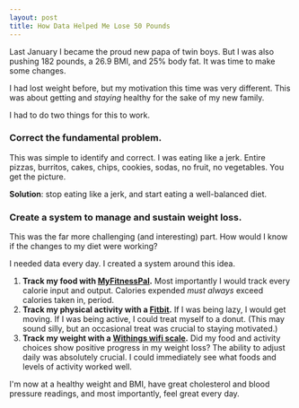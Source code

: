 ```yaml
---
layout: post
title: How Data Helped Me Lose 50 Pounds
---
```

Last January I became the proud new papa of twin boys. But I was also pushing 182 pounds, a 26.9 BMI, and 25% body fat. It was time to make some changes.

I had lost weight before, but my motivation this time was very different. This was about getting and _staying_ healthy for the sake of my new family.

I had to do two things for this to work.

### Correct the fundamental problem.

This was simple to identify and correct. I was eating like a jerk. Entire pizzas, burritos, cakes, chips, cookies, sodas, no fruit, no vegetables. You get the picture. 

**Solution**: stop eating like a jerk, and start eating a well-balanced diet.

### Create a system to manage and sustain weight loss.

This was the far more challenging (and interesting) part. How would I know if the changes to my diet were working? 

I needed data every day. I created a system around this idea.

1. **Track my food with [MyFitnessPal](http://www.myfitnesspal.com/).** Most importantly I would track every calorie input and output. Calories expended _must always_ exceed calories taken in, period.
1. **Track my physical activity with a [Fitbit](http://www.fitbit.com/product).** If I was being lazy, I would get moving. If I was being active, I could treat myself to a donut. (This may sound silly, but an occasional treat was crucial to staying motivated.)
1. **Track my weight with a [Withings wifi scale](http://www.withings.com/en/wirelessscale).** Did my food and activity choices show positive progress in my weight loss? The ability to adjust daily was absolutely crucial. I could immediately see what foods and levels of activity worked well.

I'm now at a healthy weight and BMI, have great cholesterol and blood pressure readings, and most importantly, feel great every day.

